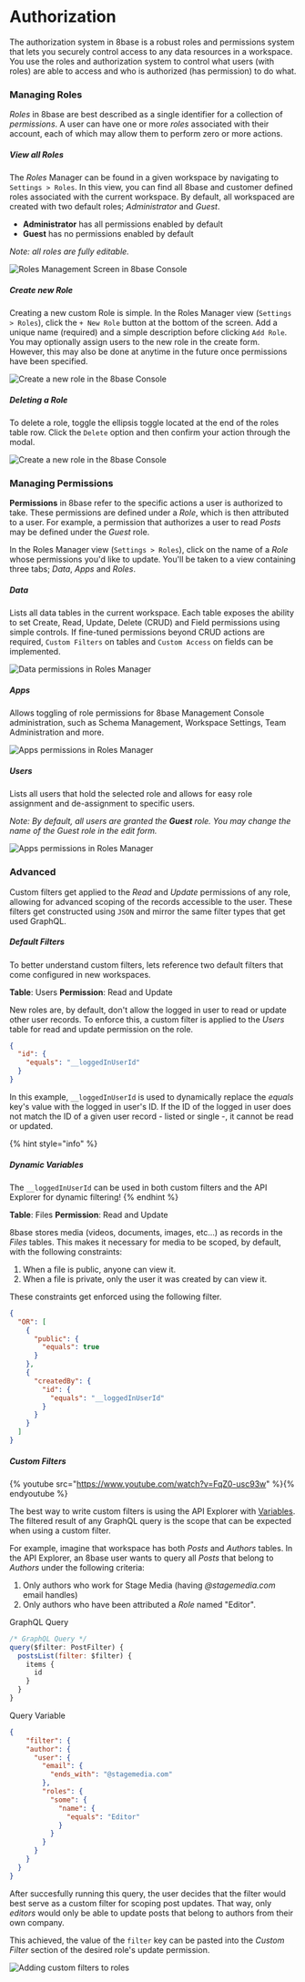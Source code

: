 # Authorization

The authorization system in 8base is a robust roles and permissions system that lets you securely control access to any data resources in a workspace. You use the roles and authorization system to control what users (with roles) are able to access and who is authorized (has permission) to do what.

### Managing Roles

*Roles* in 8base are best described as a single identifier for a collection of *permissions*. A user can have one or more *roles* associated with their account, each of which may allow them to perform zero or more actions.

##### View all Roles

The *Roles* Manager can be found in a given workspace by navigating to `Settings > Roles`. In this view, you can find all 8base and customer defined roles associated with the current workspace. By default, all workspaced are created with two default roles; *Administrator* and *Guest*.

* **Administrator** has all permissions enabled by default
* **Guest** has no permissions enabled by default

*Note: all roles are fully editable.*

![Roles Management Screen in 8base Console](../.gitbook/assets/roles-index.png)

##### Create new Role

Creating a new custom Role is simple. In the Roles Manager view (`Settings > Roles`), click the `+ New Role` button at the bottom of the screen. Add a unique name (required) and a simple description before clicking `Add Role`. You may optionally assign users to the new role in the create form. However, this may also be done at anytime in the future once permissions have been specified.

![Create a new role in the 8base Console](../.gitbook/assets/create-role.png)

##### Deleting a Role

To delete a role, toggle the ellipsis toggle located at the end of the roles table row. Click the `Delete` option and then confirm your action through the modal.

![Create a new role in the 8base Console](../.gitbook/assets/delete-role.png)

### Managing Permissions

**Permissions** in 8base refer to the specific actions a user is authorized to take. These permissions are defined under a *Role*, which is then attributed to a user. For example, a permission that authorizes a user to read *Posts* may be defined under the *Guest* role.

In the Roles Manager view (`Settings > Roles`), click on the name of a *Role* whose permissions you'd like to update. You'll be taken to a view containing three tabs; *Data*, *Apps* and *Roles*.

##### Data
Lists all data tables in the current workspace. Each table exposes the ability to set Create, Read, Update, Delete (CRUD) and Field permissions using simple controls. If fine-tuned permissions beyond CRUD actions are required, `Custom Filters` on tables and `Custom Access` on fields can be implemented.

![Data permissions in Roles Manager](../.gitbook/assets/role-permissions-data.png)

##### Apps
Allows toggling of role permissions for 8base Management Console administration, such as Schema Management, Workspace Settings, Team Administration and more.

![Apps permissions in Roles Manager](../.gitbook/assets/role-permissions-apps.png)

##### Users
Lists all users that hold the selected role and allows for easy role assignment and de-assignment to specific users.

*Note: By default, all users are granted the **Guest** role. You may change the name of the Guest role in the edit form.*

![Apps permissions in Roles Manager](../.gitbook/assets/role-permissions-users.png)

### Advanced
Custom filters get applied to the *Read* and *Update* permissions of any role, allowing for advanced scoping of the records accessible to the user. These filters get constructed using `JSON` and mirror the same filter types that get used GraphQL.

##### Default Filters
To better understand custom filters, lets reference two default filters that come configured in new workspaces.

**Table**: Users
**Permission**: Read and Update

New roles are, by default, don't allow the logged in user to read or update other user records. To enforce this, a custom filter is applied to the *Users* table for read and update permission on the role. 

```json
{
  "id": {
    "equals": "__loggedInUserId"
  }
}
```

In this example, `__loggedInUserId` is used to dynamically replace the *equals* key's value with the logged in user's ID. If the ID of the logged in user does not match the ID of a given user record - listed or single -, it cannot be read or updated.

{% hint style="info" %}
##### Dynamic Variables

The `__loggedInUserId` can be used in both custom filters and the API Explorer for dynamic filtering!
{% endhint %}

**Table**: Files
**Permission**: Read and Update

8base stores media (videos, documents, images, etc...) as records in the *Files* tables. This makes it necessary for media to be scoped, by default, with the following constraints:

1. When a file is public, anyone can view it.
2. When a file is private, only the user it was created by can view it.

These constraints get enforced using the following filter.

```json
{
  "OR": [
    {
      "public": {
        "equals": true
      }
    },
    {
      "createdBy": {
        "id": {
          "equals": "__loggedInUserId"
        }
      }
    }
  ]
}
```

##### Custom Filters
{% youtube src="https://www.youtube.com/watch?v=FqZ0-usc93w" %}{% endyoutube %}

The best way to write custom filters is using the API Explorer with [Variables](./graphql-api/variables.md). The filtered result of any GraphQL query is the scope that can be expected when using a custom filter.

For example, imagine that workspace has both *Posts* and *Authors* tables. In the API Explorer, an 8base user wants to query all *Posts* that belong to *Authors* under the following criteria:

1. Only authors who work for Stage Media (having *@stagemedia.com* email handles) 
2. Only authors who have been attributed a *Role* named "Editor".

GraphQL Query
```js
/* GraphQL Query */
query($filter: PostFilter) {
  postsList(filter: $filter) {
    items {
      id
    }
  }
}
```

Query Variable
```json
{
	"filter": {
    "author": {
      "user": {
        "email": {
          "ends_with": "@stagemedia.com"
        },
        "roles": {
          "some": {
            "name": {
              "equals": "Editor"
            }
          }
        }
      }
    } 
  }
}
```

After succesfully running this query, the user decides that the filter would best serve as a custom filter for scoping post updates. That way, only *editors* would only be able to update posts that belong to authors from their own company. 

This achieved, the value of the `filter` key can be pasted into the *Custom Filter* section of the desired role's update permission.


![Adding custom filters to roles](../.gitbook/assets/roles-and-permissions-custom-filter-create.png)
